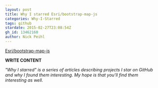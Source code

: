 ```yaml
---
layout: post
title: Why I starred Esri/bootstrap-map-js
categories: Why-I-Starred
tags: github
stardate: 2015-02-27T23:08:54Z
gh_id: 13462160
author: Nick Peihl
---
```


[Esri/bootstrap-map-js](star.repo.html_url)

**WRITE CONTENT**

*"Why I starred" is a series of articles describing projects I star on GitHub and why I found them interesting. My hope is that you'll find them interesting as well.*

